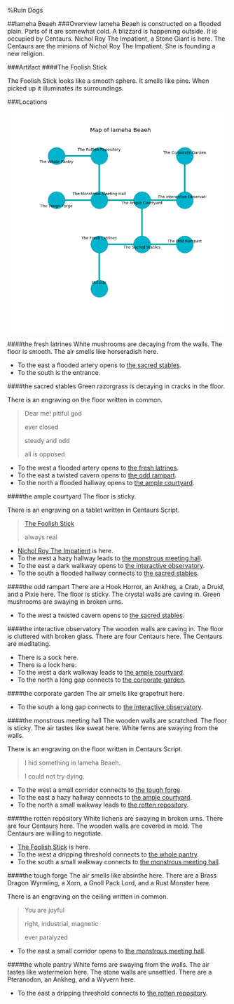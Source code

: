 %Ruin Dogs

##Iameha Beaeh
###Overview
Iameha Beaeh is constructed on a flooded plain. Parts of it are somewhat cold. A blizzard is happening outside. It is occupied by Centaurs. <a name="Nichol-Roy-The-Impatient"></a>Nichol Roy The Impatient, a Stone Giant is here. The Centaurs are the minions of Nichol Roy The Impatient. She  is founding a new religion. 



###Artifact
####<a name="The-Foolish-Stick"></a>The Foolish Stick


The Foolish Stick looks like a smooth sphere. It smells like pine. When picked up it illuminates its surroundings. 





###Locations


![](../v2/images/Iameha-Beaeh.png)

####<a name="the-fresh-latrines"></a>the fresh latrines
White mushrooms are decaying from the walls. The floor is smooth. The air smells like horseradish here. 



* To the east a flooded artery opens to [the sacred stables](#the-sacred-stables).
* To the south is the entrance.


####<a name="the-sacred-stables"></a>the sacred stables
Green razorgrass is decaying in cracks in the floor. 

There is an engraving on the floor written in common. 

> Dear me! pitiful god
>
> ever closed
>
> steady and odd
>
> all is opposed
>


* To the west a flooded artery opens to [the fresh latrines](#the-fresh-latrines).
* To the east a twisted cavern opens to [the odd rampart](#the-odd-rampart).
* To the north a flooded hallway opens to [the ample courtyard](#the-ample-courtyard).


####<a name="the-ample-courtyard"></a>the ample courtyard
The floor is sticky. 

There is an engraving on a tablet written in Centaurs Script. 

> [The Foolish Stick](#The-Foolish-Stick)
>
> always real
>


* [Nichol Roy The Impatient](#Nichol-Roy-The-Impatient) is here.
* To the west a hazy hallway leads to [the monstrous meeting hall](#the-monstrous-meeting-hall).
* To the east a dark walkway opens to [the interactive observatory](#the-interactive-observatory).
* To the south a flooded hallway connects to [the sacred stables](#the-sacred-stables).


####<a name="the-odd-rampart"></a>the odd rampart
There are a Hook Horror, an Ankheg, a Crab, a Druid, and a Pixie here. The floor is sticky. The crystal walls are caving in. Green mushrooms are swaying in broken urns. 



* To the west a twisted cavern opens to [the sacred stables](#the-sacred-stables).


####<a name="the-interactive-observatory"></a>the interactive observatory
The wooden walls are caving in. The floor is cluttered with broken glass. There are four Centaurs here. The Centaurs are meditating. 



* There is a sock here.
* There is a lock here.
* To the west a dark walkway leads to [the ample courtyard](#the-ample-courtyard).
* To the north a long gap connects to [the corporate garden](#the-corporate-garden).


####<a name="the-corporate-garden"></a>the corporate garden
The air smells like grapefruit here. 



* To the south a long gap connects to [the interactive observatory](#the-interactive-observatory).


####<a name="the-monstrous-meeting-hall"></a>the monstrous meeting hall
The wooden walls are scratched. The floor is sticky. The air tastes like sweat here. White ferns are swaying from the walls. 

There is an engraving on the floor written in Centaurs Script. 

> I hid something in Iameha Beaeh.
>
> I could not try dying.
>


* To the west a small corridor connects to [the tough forge](#the-tough-forge).
* To the east a hazy hallway connects to [the ample courtyard](#the-ample-courtyard).
* To the north a small walkway leads to [the rotten repository](#the-rotten-repository).


####<a name="the-rotten-repository"></a>the rotten repository
White lichens are swaying in broken urns. There are four Centaurs here. The wooden walls are covered in mold. The Centaurs are willing to negotiate. 



* [The Foolish Stick](#The-Foolish-Stick) is here.
* To the west a dripping threshold connects to [the whole pantry](#the-whole-pantry).
* To the south a small walkway connects to [the monstrous meeting hall](#the-monstrous-meeting-hall).


####<a name="the-tough-forge"></a>the tough forge
The air smells like absinthe here. There are a Brass Dragon Wyrmling, a Xorn, a Gnoll Pack Lord, and a Rust Monster here. 

There is an engraving on the ceiling written in common. 

> You are joyful
>
> right, industrial, magnetic
>
> ever paralyzed
>


* To the east a small corridor opens to [the monstrous meeting hall](#the-monstrous-meeting-hall).


####<a name="the-whole-pantry"></a>the whole pantry
White ferns are swaying from the walls. The air tastes like watermelon here. The stone walls are unsettled. There are a Pteranodon, an Ankheg, and a Wyvern here. 



* To the east a dripping threshold connects to [the rotten repository](#the-rotten-repository).


